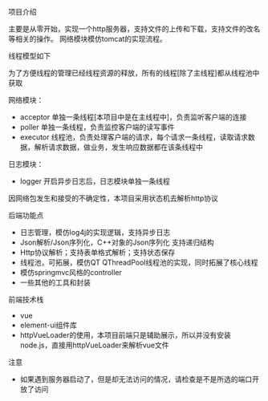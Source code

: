 项目介绍

主要是从零开始，实现一个http服务器，支持文件的上传和下载，支持文件的改名等相关的操作。
网络模块模仿tomcat的实现流程。

线程模型如下

为了方便线程的管理已经线程资源的释放，所有的线程[除了主线程]都从线程池中获取

网络模块：
-    acceptor 单独一条线程[本项目中是在主线程中]，负责监听客户端的连接
-    poller   单独一条线程，负责监控客户端的读写事件
-    executor 线程池，负责处理客户端的请求，每个请求一条线程，读取请求数据，解析请求数据，做业务，发生响应数据都在该条线程中

日志模块：
-    logger 开启异步日志后，日志模块单独一条线程
    

因网络包发生和接受的不确定性，本项目采用状态机去解析http协议
    

后端功能点
- 日志管理，模仿log4j的实现逻辑，支持异步日志
- Json解析/Json序列化，C++对象的Json序列化 支持递归结构
- Http协议解析；支持表单格式解析；支持状态保存
- 线程池，可拓展，模仿QT QThreadPool线程池的实现，同时拓展了核心线程
- 模仿springmvc风格的controller
- 一些其他的工具和封装

前端技术栈

- vue
- element-ui组件库
- httpVueLoader的使用，本项目前端只是辅助展示，所以并没有安装node.js，直接用httpVueLoader来解析vue文件



注意
- 如果遇到服务器启动了，但是却无法访问的情况，请检查是不是所选的端口开放了访问